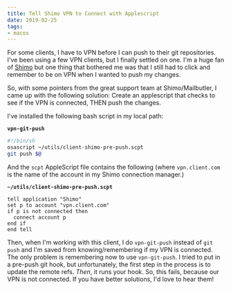 ```yaml
---
title: Tell Shimo VPN to Connect with Applescript
date: 2019-02-25
tags:
- macos
---
```

For some clients, I have to VPN before I can push to their git repositories.  I've been using a few VPN clients, but I finally settled on one.  I'm a huge fan of [Shimo](https://www.shimovpn.com/) but one thing that bothered me was that I still had to click and remember to be on VPN when I wanted to push my changes.

<!--more-->

So, with some pointers from the great support team at Shimo/Mailbutler, I came up with the following solution: Create an applescript that checks to see if the VPN is connected, THEN push the changes.

I've installed the following bash script in my local path:

**`vpn-git-push`**
```bash
#!/bin/sh
osascript ~/utils/client-shimo-pre-push.scpt
git push $@
```

And the `scpt` AppleScript file contains the following (where `vpn.client.com` is the name of the account in my Shimo connection manager.)

**`~/utils/client-shimo-pre-push.scpt`**
```
tell application "Shimo"
set p to account "vpn.client.com"
if p is not connected then
  connect account p
end if
end tell
```

Then, when I'm working with this client, I do `vpn-git-push` instead of `git push` and I'm saved from knowing/remembering if my VPN is connected. 
The only problem is remembering now to use `vpn-git-push`. I tried to put in a pre-push git hook, but unfortunately, the first step in the process is to update the remote refs.  _Then_, it runs your hook.  So, this fails, because our VPN is not connected.  If you have better solutions, I'd love to hear them!